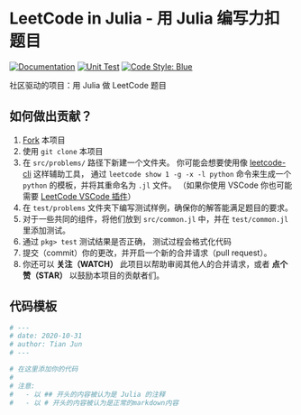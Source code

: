 # LeetCode in Julia - 用 Julia 编写力扣题目

[![Documentation][docs-dev-img]][docs-dev-url]
[![Unit Test][action-img]][action-url]
[![Code Style: Blue][blue-img]][blue-url]

社区驱动的项目：用 Julia 做 LeetCode 题目

## 如何做出贡献？

1. [Fork](https://guides.github.com/activities/forking/) 本项目
2. 使用 `git clone` 本项目
3. 在 `src/problems/` 路径下新建一个文件夹。
    你可能会想要使用像 [leetcode-cli](https://github.com/skygragon/leetcode-cli) 这样辅助工具，
    通过 `leetcode show 1 -g -x -l python` 命令来生成一个 `python` 的模板，并将其重命名为 `.jl` 文件。
    （如果你使用 VSCode 你也可能需要 [LeetCode VSCode 插件](https://marketplace.visualstudio.com/items?itemName=LeetCode.vscode-leetcode)）
4. 在 `test/problems` 文件夹下编写测试样例，确保你的解答能满足题目的要求。
5. 对于一些共同的组件，将他们放到 `src/common.jl` 中，并在 `test/common.jl` 里添加测试。
6. 通过 `pkg> test` 测试结果是否正确， 测试过程会格式化代码
7. 提交（commit）你的更改，并开启一个新的合并请求（pull request）。
8. 你还可以 **关注（WATCH）** 此项目以帮助审阅其他人的合并请求，或者 **点个赞（STAR）** 以鼓励本项目的贡献者们。

## 代码模板
```julia
# ---
# date: 2020-10-31
# author: Tian Jun
# ---

# 在这里添加你的代码
#
# 注意:
#   - 以 ## 开头的内容被认为是 Julia 的注释
#   - 以 # 开头的内容被认为是正常的markdown内容
```

[action-img]: https://github.com/JuliaCN/LeetCode.jl/workflows/Unit%20test/badge.svg
[action-url]: https://github.com/JuliaCN/LeetCode.jl/actions
[blue-img]: https://img.shields.io/badge/code%20style-blue-4495d1.svg
[blue-url]: https://github.com/invenia/BlueStyle
[docs-dev-img]: https://img.shields.io/badge/docs-dev-blue.svg
[docs-dev-url]: https://cn.julialang.org/LeetCode.jl/dev/
